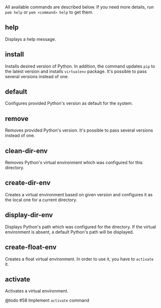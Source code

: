 All available commands are described below. If you need more details, run `pem help` or `pem <command> help` to get them.

help
----
Displays a help message.

install
-------
Installs desired version of Python. In addition, the command updates `pip` to the latest version and installs `virtualenv` package. It's possible to pass several versions instead of one.

default
-------
Configures provided Python's version as default for the system.

remove
------
Removes provided Python's version. It's possible to pass several versions instead of one.

clean-dir-env
-------------
Removes Python's virtual environment which was configured for this directory.

create-dir-env
--------------
Creates a virtual environment based on given version and configures it as the local one for a current directory.

display-dir-env
---------------
Displays Python's path which was configured for the directory. If the virtual environment is absent, a default Python's path will be displayed.

create-float-env
----------------
Creates a float virtual environment. In order to use it, you have to `activate` it.

activate
--------
Activates a virtual environment.

@todo #58 Implement `activate` command
